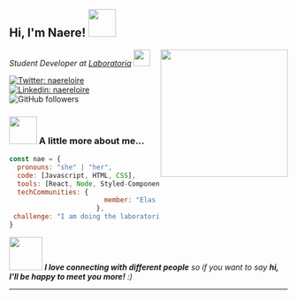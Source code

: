 <h2> Hi, I'm Naere! <img src="https://media.giphy.com/media/mGcNjsfWAjY5AEZNw6/giphy.gif" width="50"></h2>

<img align='right' src="https://media.giphy.com/media/dWxO36Jzd6bTSt5dIY/giphy.gif" width="230">

<p>
  <em>
    Student Developer at <a href="https://www.laboratoria.la/br">Laboratoria</a>
    <img src="https://media.giphy.com/media/fYSnHlufseco8Fh93Z/giphy.gif" width="30">
</em>
</p>



[![Twitter: naereloire](https://img.shields.io/twitter/follow/naereloire?style=social)](https://twitter.com/naereloire)
[![Linkedin: naereloire](https://img.shields.io/badge/-naereloire-blue?style=flat-square&logo=Linkedin&logoColor=white&link=https://www.linkedin.com/in/naereloire/)](https://www.linkedin.com/in/naere-loire/)
![GitHub followers](https://img.shields.io/github/followers/naereloire?style=social)

### <img src="https://media.giphy.com/media/VgCDAzcKvsR6OM0uWg/giphy.gif" width="50"> A little more about me...  

```javascript
const nae = {
  pronouns: "she" | "her",
  code: [Javascript, HTML, CSS],
  tools: [React, Node, Styled-Components, Jest],
  techCommunities: {
                        member: "Elas Programam",
                      },
 challenge: "I am doing the laboratoria bootcamp"
}
```

<img src="https://media.giphy.com/media/LnQjpWaON8nhr21vNW/giphy.gif" width="60"> <em><b>I love connecting with different people</b> so if you want to say <b>hi, I'll be happy to meet you more!</b> :)</em>

---


